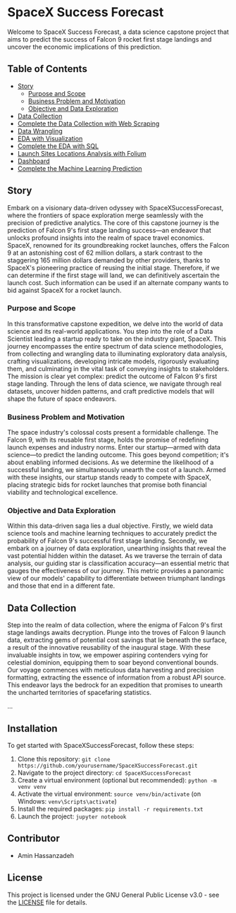 # SpaceX Success Forecast

Welcome to SpaceX Success Forecast, a data science capstone project that aims to predict the success of Falcon 9 rocket first stage landings and uncover the economic implications of this prediction.

## Table of Contents

- [Story](#story)
  * [Purpose and Scope](#purpose-and-scope)
  * [Business Problem and Motivation](#business-problem-and-motivation)
  * [Objective and Data Exploration](#objective-and-data-exploration)
- [Data Collection](#data-collection)
- [Complete the Data Collection with Web Scraping](#complete-the-data-collection-with-web-scraping)
- [Data Wrangling](#data-wrangling)
- [EDA with Visualization](#eda-with-visualization)
- [Complete the EDA with SQL](#complete-the-eda-with-sql)
- [Launch Sites Locations Analysis with Folium](#launch-sites-locations-analysis-with-folium)
- [Dashboard](#dashboard)
- [Complete the Machine Learning Prediction](#complete-the-machine-learning-prediction)

## Story

Embark on a visionary data-driven odyssey with SpaceXSuccessForecast, where the frontiers of space exploration merge seamlessly with the precision of predictive analytics. The core of this capstone journey is the prediction of Falcon 9's first stage landing success—an endeavor that unlocks profound insights into the realm of space travel economics. SpaceX, renowned for its groundbreaking rocket launches, offers the Falcon 9 at an astonishing cost of 62 million dollars, a stark contrast to the staggering 165 million dollars demanded by other providers, thanks to SpaceX's pioneering practice of reusing the initial stage. Therefore, if we can determine if the first stage will land, we can definitively ascertain the launch cost. Such information can be used if an alternate company wants to bid against SpaceX for a rocket launch.

### Purpose and Scope

In this transformative capstone expedition, we delve into the world of data science and its real-world applications. You step into the role of a Data Scientist leading a startup ready to take on the industry giant, SpaceX. This journey encompasses the entire spectrum of data science methodologies, from collecting and wrangling data to illuminating exploratory data analysis, crafting visualizations, developing intricate models, rigorously evaluating them, and culminating in the vital task of conveying insights to stakeholders. The mission is clear yet complex: predict the outcome of Falcon 9's first stage landing. Through the lens of data science, we navigate through real datasets, uncover hidden patterns, and craft predictive models that will shape the future of space endeavors.

### Business Problem and Motivation

The space industry's colossal costs present a formidable challenge. The Falcon 9, with its reusable first stage, holds the promise of redefining launch expenses and industry norms. Enter our startup—armed with data science—to predict the landing outcome. This goes beyond competition; it's about enabling informed decisions. As we determine the likelihood of a successful landing, we simultaneously unearth the cost of a launch. Armed with these insights, our startup stands ready to compete with SpaceX, placing strategic bids for rocket launches that promise both financial viability and technological excellence.

### Objective and Data Exploration

Within this data-driven saga lies a dual objective. Firstly, we wield data science tools and machine learning techniques to accurately predict the probability of Falcon 9's successful first stage landing. Secondly, we embark on a journey of data exploration, unearthing insights that reveal the vast potential hidden within the dataset. As we traverse the terrain of data analysis, our guiding star is classification accuracy—an essential metric that gauges the effectiveness of our journey. This metric provides a panoramic view of our models' capability to differentiate between triumphant landings and those that end in a different fate.

## Data Collection

Step into the realm of data collection, where the enigma of Falcon 9's first stage landings awaits decryption. Plunge into the troves of Falcon 9 launch data, extracting gems of potential cost savings that lie beneath the surface, a result of the innovative reusability of the inaugural stage. With these invaluable insights in tow, we empower aspiring contenders vying for celestial dominion, equipping them to soar beyond conventional bounds. Our voyage commences with meticulous data harvesting and precision formatting, extracting the essence of information from a robust API source. This endeavor lays the bedrock for an expedition that promises to unearth the uncharted territories of spacefaring statistics.

...

<!-- The rest of the sections should be included as per your project structure -->

## Installation

To get started with SpaceXSuccessForecast, follow these steps:

1. Clone this repository: `git clone https://github.com/yourusername/SpaceXSuccessForecast.git`
2. Navigate to the project directory: `cd SpaceXSuccessForecast`
3. Create a virtual environment (optional but recommended): `python -m venv venv`
4. Activate the virtual environment: `source venv/bin/activate` (on Windows: `venv\Scripts\activate`)
5. Install the required packages: `pip install -r requirements.txt`
6. Launch the project: `jupyter notebook`

## Contributor

- Amin Hassanzadeh


## License

This project is licensed under the GNU General Public License v3.0 - see the [LICENSE](LICENSE) file for details.

